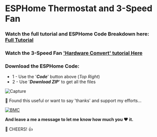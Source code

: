 # ESPHome Thermostat and 3-Speed Fan

### Watch the full tutorial and ESPHome Code Breakdown here: [Full Tutorial](https://youtu.be/ru6N80en3uo)
### Watch the 3-Speed Fan ['Hardware Convert' tutorial Here](https://youtu.be/_XgJyYwlejo)


### Download the ESPHome Code:
* 1 - Use the '***Code***' button above (_Top Right_)
* 2 - Use '***Download ZIP**'* to get all the files

![Capture](https://user-images.githubusercontent.com/51385971/188827073-031569de-bf1c-4451-bbc8-c2790b6c0be2.JPG)


🎁 Found this useful or want to say 'thanks' and support my efforts...

[![BMC](https://www.buymeacoffee.com/assets/img/custom_images/white_img.png)](https://www.buymeacoffee.com/3ative)

**And leave a me a message to let me know how much you ❤ it.**

🍺 CHEERS! 👍
